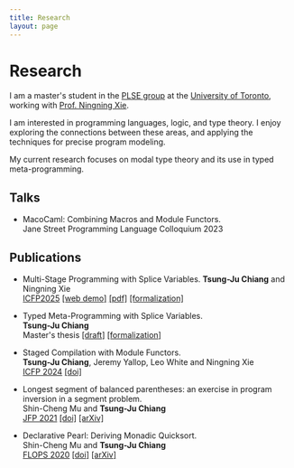 ```yaml
---
title: Research
layout: page
---
```


# Research

I am a master's student
in the [PLSE group](https://www.cs.toronto.edu/~prose/)
at the [University of Toronto](https://www.utoronto.ca/),
working with [Prof. Ningning Xie](https://xnning.github.io).

I am interested in programming languages, logic, and type theory.
I enjoy exploring the connections between these areas,
and applying the techniques for precise program modeling.

My current research focuses on modal type theory and its use in typed meta-programming.

## Talks

- MacoCaml: Combining Macros and Module Functors.\
  Jane Street Programming Language Colloquium 2023

## Publications

- Multi-Stage Programming with Splice Variables.
  **Tsung-Ju Chiang** and Ningning Xie\
  [ICFP2025](https://icfp25.sigplan.org/)
  [\[web demo\]](/icfp25)
  [\[pdf\]](/icfp25/Multi-Stage%20Programming%20with%20Splice%20Variables.pdf)
  [\[formalization\]](/icfp25/agda/Everything.html)

- Typed Meta-Programming with Splice Variables.\
  **Tsung-Ju Chiang**\
  Master's thesis
  [\[draft\]](/masters-thesis/thesis.pdf)
  <a href="/masters-thesis/agda/Everything.html" target="_blank">[formalization]</a>

- Staged Compilation with Module Functors.\
  **Tsung-Ju Chiang**, Jeremy Yallop, Leo White and Ningning Xie\
  [ICFP 2024](https://icfp24.sigplan.org/)
  [\[doi\]](https://doi.org/10.1145/3674649)

- Longest segment of balanced parentheses: an exercise in program inversion in a segment problem.\
  Shin-Cheng Mu and **Tsung-Ju Chiang**\
  [JFP 2021](https://www.cambridge.org/core/journals/journal-of-functional-programming)
  [\[doi\]](https://doi.org/10.1017/S0956796821000253)
  [\[arXiv\]](https://arxiv.org/abs/2101.09699)

- Declarative Pearl: Deriving Monadic Quicksort.\
  Shin-Cheng Mu and **Tsung-Ju Chiang**\
  [FLOPS 2020](https://www.ipl.riec.tohoku.ac.jp/FLOPS2020/)
  [\[doi\]](https://doi.org/10.1007/978-3-030-59025-3_8)
  [\[arXiv\]](https://arxiv.org/abs/2101.11421)
